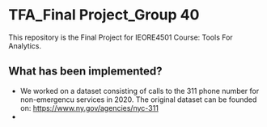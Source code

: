 # TFA_Final Project_Group 40
This repository is the Final Project for IEORE4501 Course: Tools For Analytics.

## What has been implemented?
- We worked on a dataset consisting of calls to the 311 phone number for non-emergencu services in 2020. The original dataset can be founded on: https://www.ny.gov/agencies/nyc-311
-  
